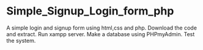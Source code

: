 # Simple_Signup_Login_form_php
A simple login and signup form using html,css and php.
Download the code and extract.
Run xampp server.
Make a database using PHPmyAdmin.
Test the system.
